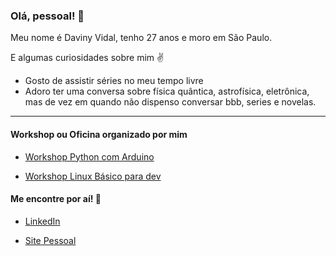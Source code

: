 ### Olá, pessoal! :wave:

Meu nome é Daviny Vidal, tenho 27 anos e moro em São Paulo.

E algumas curiosidades sobre mim :v:

- Gosto de assistir séries no meu tempo livre
- Adoro ter uma conversa sobre física quântica, astrofísica, eletrônica, mas de vez em quando não dispenso conversar bbb, series e novelas. 

---

#### Workshop ou Oficina organizado por mim

- [Workshop Python com Arduino](http://pythoncomarduino.divulgue.info/)

- [Workshop Linux Básico para dev](http://linuxbasicoparadev.divulgue.info/)        


#### Me encontre por aí! :beer:

- [LinkedIn](https://www.linkedin.com/in/davinyvidal/)

- [Site Pessoal](https://davinyvidal.github.io)








